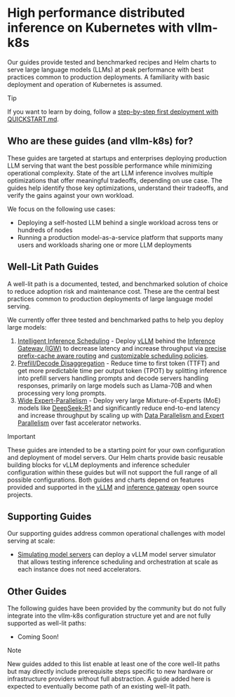 # High performance distributed inference on Kubernetes with vllm-k8s

Our guides provide tested and benchmarked recipes and Helm charts to serve large language models (LLMs) at peak performance with best practices common to production deployments. A familiarity with basic deployment and operation of Kubernetes is assumed.

> [!TIP]
> If you want to learn by doing, follow a [step-by-step first deployment with QUICKSTART.md](./QUICKSTART.md).

## Who are these guides (and vllm-k8s) for?

These guides are targeted at startups and enterprises deploying production LLM serving that want the best possible performance while minimizing operational complexity. State of the art LLM inference involves multiple optimizations that offer meaningful tradeoffs, depending on use case. The guides help identify those key optimizations, understand their tradeoffs, and verify the gains against your own workload.

We focus on the following use cases:

* Deploying a self-hosted LLM behind a single workload across tens or hundreds of nodes
* Running a production model-as-a-service platform that supports many users and workloads sharing one or more LLM deployments

## Well-Lit Path Guides

A well-lit path is a documented, tested, and benchmarked solution of choice to reduce adoption risk and maintenance cost. These are the central best practices common to production deployments of large language model serving.

We currently offer three tested and benchmarked paths to help you deploy large models:

1. [Intelligent Inference Scheduling](./inference-scheduling/README.md) - Deploy [vLLM](https://docs.vllm.ai) behind the [Inference Gateway (IGW)](https://github.com/kubernetes-sigs/gateway-api-inference-extension) to decrease latency and increase throughput via [precise prefix-cache aware routing](./precise-prefix-cache-aware/README.md) and [customizable scheduling policies](https://github.com/vllm-k8s/vllm-k8s-inference-scheduler/blob/main/docs/architecture.md).
2. [Prefill/Decode Disaggregation](./pd-disaggregation/README.md) - Reduce time to first token (TTFT) and get more predictable time per output token (TPOT) by splitting inference into prefill servers handling prompts and decode servers handling responses, primarily on large models such as Llama-70B and when processing very long prompts.
3. [Wide Expert-Parallelism](./wide-ep-lws/README.md) - Deploy very large Mixture-of-Experts (MoE) models like [DeepSeek-R1](https://huggingface.co/deepseek-ai/DeepSeek-R1) and significantly reduce end-to-end latency and increase throughput by scaling up with [Data Parallelism and Expert Parallelism](https://docs.vllm.ai/en/latest/serving/data_parallel_deployment.html) over fast accelerator networks.

> [!IMPORTANT]
> These guides are intended to be a starting point for your own configuration and deployment of model servers. Our Helm charts provide basic reusable building blocks for vLLM deployments and inference scheduler configuration within these guides but will not support the full range of all possible configurations. Both guides and charts depend on features provided and supported in the [vLLM](https://github.com/vllm-project/vllm) and [inference gateway](https://github.com/kubernetes-sigs/gateway-api-inference-extension) open source projects.

## Supporting Guides

Our supporting guides address common operational challenges with model serving at scale:

- [Simulating model servers](./simulated-accelerators/README.md) can deploy a vLLM model server simulator that allows testing inference scheduling and orchestration at scale as each instance does not need accelerators.

## Other Guides

The following guides have been provided by the community but do not fully integrate into the vllm-k8s configuration structure yet and are not fully supported as well-lit paths:

* Coming Soon!

> [!NOTE]
> New guides added to this list enable at least one of the core well-lit paths but may directly include prerequisite steps specific to new hardware or infrastructure providers without full abstraction. A guide added here is expected to eventually become path of an existing well-lit path.